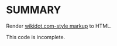 # SUMMARY

Render [wikidot.com-style markup](http://www.wikidot.com/doc-wiki-syntax:start) to HTML.

This code is incomplete.
